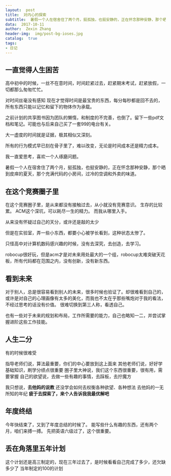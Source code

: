 ```yaml
---
layout:  post
title:  对内心的探索
subtitle:  暑假一个人在宿舍住了两个月，挺孤独，也挺安静的，正在怀念那种安静，那个晒到皮痒的夏天，那个充满代码的小房间，过冷的空调和外卖的味道。
data:  2017-10-11
author:  Zexin Zhang
header-img:  img/post-bg-ioses.jpg
catalog:  true
tags:
- 日记
---
```


## 一直觉得人生困苦
  高中初中的时候，一丝不在意时间，时间赶紧过去，赶紧期末考试，赶紧放假，一切都那么匆匆忙忙。

对时间丝毫没有感知
现在才觉得时间是最宝贵的东西，每分每秒都是回不去的，所有东西只能以记忆和留下的物体作为承载。

之前计划的共享图书因为团队的懒惰，和制度的不完善，也倒了。留下一些pdf文档和笔记。可能也与后来自己买了一套99的电台有关。

大一虚度的时间就是证据，极其相似又深刻。

所有的行为模式早已刻在骨子里了，难以改变，无论是时间成本还是精力成本。

我一直爱思考，喜欢一个人琢磨问题。

  暑假一个人在宿舍住了两个月，挺孤独，也挺安静的，正在怀念那种安静，那个晒到皮痒的夏天，那个充满代码的小房间，过冷的空调和外卖的味道。

## 在这个竞赛圈子里

在这个竞赛圈子里，是从来都没有接触过去，从小就没有竞赛意识。
生存的比较累。
ACM这个深坑，可以耗尽一生的精力。
而我从哪里入手。

从来没有怀疑过自己的天分，或许还是敲的太少

但是在实验室，弄一些小东西，都要小心被学长看到，这种状态太惨了。

只怪高中对计算机数码感兴趣的时候，没有去深究，去创造，去学习。

robocup很好玩，但是acm才是对未来用处最大的一个组，robocup太难突破天花板，所有代码都在范围之内，没有创新，没有新东西。

## 看到未来
对于别人，总是很容易看到别人的未来，很多时候也验证了。却很难看到自己的，或许是对自己的心理画像有太多的美化，而我也不太在乎那些嘴炮对于我的看法，不经过思考的话没有价值。
很难切换到第三人称，看透自己。

也有一些对于未来的规划和布局，工作所需要的能力，自己也略知一二，并尝试掌握进阶这些工作技能。

## 人生二分
有的时候很难受

指导老师们说，算法最重要，你们的中心要放到这上面来
其他老师们说，好好学基础知识，刷学分绩点很重要
圈子里大神说，我们这个东西很重要，很有用，需要掌握
自己的欲望说，去做一些有趣的事情，去踩板，去拧魔方

我只想说，**去他妈的说教**
还没学会如何去权衡各种欲望、各种想法
去他妈的一无所知的年纪
**疲于去探索了，来个人告诉我我最优解吧**

## 年度终结
今年快结束了，又到了年度总结的时候了。
能写些什么有趣的东西，还有两个月，咱们来搏一搏。
先把英语六级过了，这个很重要。

## 丢在角落里五年计划
这个计划还是高三制定的，现在三年过去了，是时候看看自己完成了多少，还欠缺多少了
当年制定的100的计划